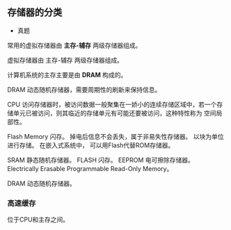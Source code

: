 ## 存储器的分类 

- 真题

常用的虚拟存储器由 **主存-辅存** 两级存储器组成。

虚拟存储器由 主存-辅存 两级存储器组成。

计算机系统的主存主要是由 **DRAM** 构成的。

DRAM 动态随机存储器，需要周期性的刷新来保持信息。

CPU 访问存储器时，被访问数据一般聚集在一娇小的连续存储区域中，若一个存储单元已被访问，则其临近的存储单元有可能还要被访问，这种特性称为 空间局部性。

Flash Memory 闪存。 掉电后信息不会丢失，属于非易失性存储器。 以块为单位进行存储。 在嵌入式系统中， 可以用Flash代替ROM存储器。

SRAM 静态随机存储器。
FLASH 闪存。
EEPROM 电可擦除存储器。  Electrically Erasable Programmable Read-Only Memory。 

DRAM 动态随机存储器。


### 高速缓存

位于CPU和主存之间。